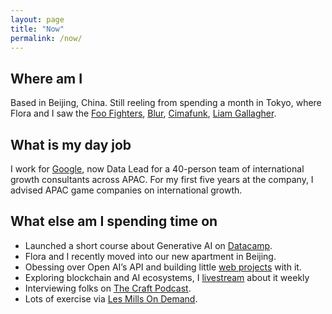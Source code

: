 ```yaml
---
layout: page
title: "Now"
permalink: /now/
---
```


## Where am I
Based in Beijing, China. Still reeling from spending a month in Tokyo, where Flora and I saw the [Foo Fighters](https://www.youtube.com/watch?v=l72CuN__pNo&t=3842s), [Blur](https://www.youtube.com/watch?v=JjQo7dbnMpk), [Cimafunk](https://youtu.be/AablKuz9UT4), [Liam Gallagher](https://youtu.be/Mwc7zPuqBTA).

## What is my day job
I work for [Google](https://about.google/), now Data Lead for a 40-person team of international growth consultants across APAC. For my first five years at the company, I advised APAC game companies on international growth.

## What else am I spending time on
- Launched a short course about Generative AI on [Datacamp](https://www.datacamp.com/).
- Flora and I recently moved into our new apartment in Beijing.
- Obessing over Open AI’s API and building little [web projects](/web.md) with it.
- Exploring blockchain and AI ecosystems, I [livestream](https://docs.google.com/document/d/1ta_6tSCGfC31iIfhz4bfC_oBKyNZGEdDsZkD-BRXY_Y/edit#heading=h.c65p4fi688tj) about it weekly 
- Interviewing folks on [The Craft Podcast](https://www.youtube.com/@thecraftpodcast).
- Lots of exercise via [Les Mills On Demand](https://www.lesmills.com/ondemand/).

<!-- Conway's Game of Life Footer Visualization -->
<canvas id="game"></canvas>
<script>
  // Get a reference to the canvas element
  const canvas = document.getElementById('game');
  const ctx = canvas.getContext('2d');
  canvas.width = window.innerWidth;
  canvas.height = 100;
  canvas.style.position = "fixed";
  canvas.style.bottom = "0";
  canvas.style.left = "0";

  // Update the width of the canvas whenever the window is resized
  window.onresize = function() {
    canvas.width = window.innerWidth;
  };

  // Define the dimensions of the grid
  const width = canvas.width;
  const height = canvas.height;
  const cellSize = 5;

  // Initialize the grid with random values
  let grid = new Array(height);
  for (let i = 0; i < height; i++) {
    grid[i] = new Array(width);
    for (let j = 0; j < width; j++) {
      grid[i][j] = Math.round(Math.random());
    }
  }

  // This function counts the number of alive neighbors of a given cell
  function countAliveNeighbors(grid, x, y) {
    let count = 0;
    for (let i = -1; i <= 1; i++) {
      for (let j = -1; j <= 1; j++) {
        if (i === 0 && j === 0) continue;
        if (x + i >= 0 && x + i < height && y + j >= 0 && y + j < width) {
          count += grid[x + i][y + j];
        }
      }
    }
    return count;
  }

  // This function updates the grid according to the rules of the game
  function update(grid) {
    let newGrid = new Array(height);
    for (let i = 0; i < height; i++) {
      newGrid[i] = new Array(width);
    }

    for (let i = 0; i < height; i++) {
      for (let j = 0; j < width; j++) {
        let aliveNeighbors = countAliveNeighbors(grid, i, j);
        if (grid[i][j] === 0 && aliveNeighbors === 3) {
          // Any dead cell with exactly 3 live neighbors becomes a live cell
          newGrid[i][j] = 1;
        } else if (grid[i][j] === 1 && (aliveNeighbors < 2 || aliveNeighbors > 3)) {
          // Any live cell with fewer than two live neighbors dies (underpopulation)
          // Any live cell with more than three live neighbors dies (overcrowding)
          newGrid[i][j] = 0;
        } else {
          // All other cells remain the same
          newGrid[i][j] = grid[i][j];
        }
      }
    }

    return newGrid;
  }

  // This function draws the grid and the cells on the canvas
  function draw(grid) {
    // Clear the canvas
    ctx.clearRect(0, 0, canvas.width, canvas.height);

    // Draw the cells
    for (let i = 0; i < height; i++) {
        for (let j = 0; j < width; j++) {
            if (grid[i][j] === 1) {
                ctx.fillStyle

                // Set the fill color to black
                ctx.fillStyle = '#E5E4E2';

                // Calculate the coordinates of the cell
                let x = j * cellSize;
                let y = i * cellSize;

                // Draw a filled rectangle at the calculated coordinates
                ctx.fillRect(x, y, cellSize, cellSize);

            }
        }
    }
  }

  // This function animates the game by calling the draw function at a regular interval
  function animate() {
      // Update the grid
      grid = update(grid);

      // Draw the grid
      draw(grid);

      // Wait 100 milliseconds before printing the grid
      setTimeout(function() {
          // Request the next animation frame
          requestAnimationFrame(animate);
      }, 500);
  }

  // Start the animation
  requestAnimationFrame(animate);
</script>
